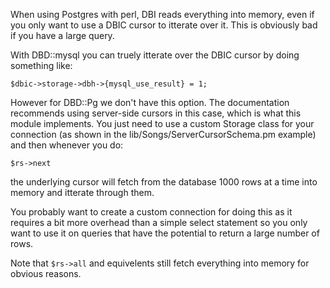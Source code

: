 When using Postgres with perl, DBI reads everything into memory, even if you
only want to use a DBIC cursor to itterate over it. This is obviously bad if
you have a large query.

With DBD::mysql you can truely itterate over the DBIC cursor by doing something like:

    $dbic->storage->dbh->{mysql_use_result} = 1;

However for DBD::Pg we don't have this option. The documentation recommends
using server-side cursors in this case, which is what this module implements.
You just need to use a custom Storage class for your connection (as shown in
the lib/Songs/ServerCursorSchema.pm example) and then whenever you do:

    $rs->next

the underlying cursor will fetch from the database 1000 rows at a time into
memory and itterate through them.

You probably want to create a custom connection for doing this as it requires a
bit more overhead than a simple select statement so you only want to use it on
queries that have the potential to return a large number of rows.

Note that `$rs->all` and equivelents still fetch everything into memory for
obvious reasons.
